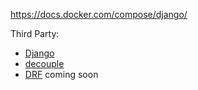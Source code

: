https://docs.docker.com/compose/django/

Third Party:

- [Django](https://www.djangoproject.com/)
- [decouple](https://pypi.org/project/python-decouple/)
- [DRF](https://www.django-rest-framework.org/) coming soon
